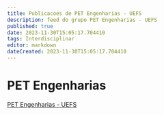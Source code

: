 ```yaml
---
title: Publicacoes de PET Engenharias - UEFS 
description: feed do grupo PET Engenharias - UEFS
published: true
date: 2023-11-30T15:05:17.704410
tags: Interdisciplinar
editor: markdown
dateCreated: 2023-11-30T15:05:17.704410
---
```


# PET Engenharias
[PET Engenharias - UEFS](/grupo/36PETEngenhariasUEFS)
